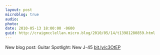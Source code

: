 ```yaml
---
layout: post
microblog: true
audio: 
photo: 
date: 2010-05-13 18:00:00 -0600
guid: http://craigmcclellan.micro.blog/2010/05/14/t13981280859.html
---
```

New blog post: Guitar Spotlight: New J-45 [bit.ly/c3OtEP](http://bit.ly/c3OtEP)
